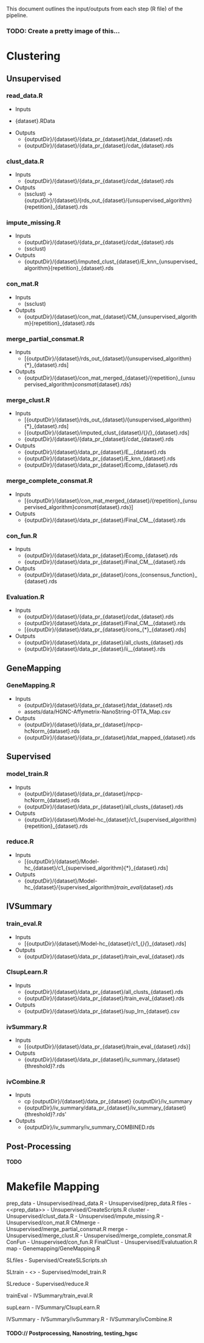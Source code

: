 This document outlines the input/outputs from each step (R file) of the pipeline.

### TODO: Create a pretty image of this...


# Clustering
## Unsupervised

### read_data.R
- Inputs
* {dataset}.RData
- Outputs
	* {outputDir}/{dataset}/{data_pr_{dataset}/tdat_{dataset}.rds
	* {outputDir}/{dataset}/{data_pr_{dataset}/cdat_{dataset}.rds

### clust_data.R
- Inputs
	* {outputDir}/{dataset}/{data_pr_{dataset}/cdat_{dataset}.rds
- Outputs
	* (ssclust) -> {outputDir}/{dataset}/{rds_out_{dataset}/{unsupervised_algorithm}{repetition}_{dataset}.rds

### impute_missing.R
- Inputs
	* {outputDir}/{dataset}/{data_pr_{dataset}/cdat_{dataset}.rds
	* (ssclust)
- Outputs
	* {outputDir}/{dataset}/imputed_clust_{dataset}/E_knn_{unsupervised_algorithm}{repetition}_{dataset}.rds

### con_mat.R
- Inputs
	* (ssclust)
- Outputs
	* {outputDir}/{dataset}/con_mat_{dataset}/CM_{unsupervised_algorithm}{repetition}_{dataset}.rds

### merge_partial_consmat.R
- Inputs
	* [{outputDir}/{dataset}/rds_out_{dataset}/{unsupervised_algorithm}{*}_{dataset}.rds]
- Outputs
	* {outputDir}/{dataset}/con_mat_merged_{dataset}/{repetition}_{unsupervised_algorithm}_consmat_{dataset}.rds}

### merge_clust.R
- Inputs
	* [{outputDir}/{dataset}/rds_out_{dataset}/{unsupervised_algorithm}{*}_{dataset}.rds]
	* [{outputDir}/{dataset}/imputed_clust_{dataset}/{*}{*}_{dataset}.rds]
	* {outputDir}/{dataset}/{data_pr_{dataset}/cdat_{dataset}.rds
- Outputs
	* {outputDir}/{dataset}/data_pr_{dataset}/E__{dataset}.rds
	* {outputDir}/{dataset}/data_pr_{dataset}/E_knn_{dataset}.rds
	* {outputDir}/{dataset}/data_pr_{dataset}/Ecomp_{dataset}.rds

### merge_complete_consmat.R
- Inputs
	* [{outputDir}/{dataset}/con_mat_merged_{dataset}/{repetition}_{unsupervised_algorithm}_consmat_{dataset}.rds}]
- Outputs
	* {outputDir}/{dataset}/data_pr_{dataset}/Final_CM__{dataset}.rds

### con_fun.R
- Inputs
	* {outputDir}/{dataset}/data_pr_{dataset}/Ecomp_{dataset}.rds
	* {outputDir}/{dataset}/data_pr_{dataset}/Final_CM__{dataset}.rds
- Outputs
	* {outputDir}/{dataset}/data_pr_{dataset}/cons_{consensus_function}_{dataset}.rds

### Evaluation.R
- Inputs
	* {outputDir}/{dataset}/{data_pr_{dataset}/cdat_{dataset}.rds
	* {outputDir}/{dataset}/data_pr_{dataset}/Final_CM__{dataset}.rds
	* [{outputDir}/{dataset}/data_pr_{dataset}/cons_{*}_{dataset}.rds]
- Outputs
	* {outputDir}/{dataset}/data_pr_{dataset}/all_clusts_{dataset}.rds
	* {outputDir}/{dataset}/data_pr_{dataset}/ii__{dataset}.rds

## GeneMapping
### GeneMapping.R
- Inputs
	* {outputDir}/{dataset}/{data_pr_{dataset}/tdat_{dataset}.rds
	* assets/data/HGNC-Affymetrix-NanoString-OTTA_Map.csv
- Outputs
	* {outputDir}/{dataset}/{data_pr_{dataset}/npcp-hcNorm_{dataset}.rds
	* {outputDir}/{dataset}/{data_pr_{dataset}/tdat_mapped_{dataset}.rds

## Supervised
### model_train.R
- Inputs
	* {outputDir}/{dataset}/{data_pr_{dataset}/npcp-hcNorm_{dataset}.rds
	* {outputDir}/{dataset}/data_pr_{dataset}/all_clusts_{dataset}.rds
- Outputs
	* {outputDir}/{dataset}/Model-hc_{dataset}/c1_{supervised_algorithm}{repetition}_{dataset}.rds

### reduce.R
- Inputs
	* [{outputDir}/{dataset}/Model-hc_{dataset}/c1_{supervised_algorithm}{*}_{dataset}.rds]
- Outputs
	* {outputDir}/{dataset}/Model-hc_{dataset}/{supervised_algorithm}_train_eval_{dataset}.rds

## IVSummary
### train_eval.R
- Inputs
	* [{outputDir}/{dataset}/Model-hc_{dataset}/c1_{*}{*}_{dataset}.rds]
- Outputs
	* {outputDir}/{dataset}/data_pr_{dataset}/train_eval_{dataset}.rds

### CIsupLearn.R
- Inputs
	* {outputDir}/{dataset}/data_pr_{dataset}/all_clusts_{dataset}.rds
	* {outputDir}/{dataset}/data_pr_{dataset}/train_eval_{dataset}.rds
- Outputs
	* {outputDir}/{dataset}/data_pr_{dataset}/sup_lrn_{dataset}.csv

### ivSummary.R
- Inputs
	* [{outputDir}/{dataset}/data_pr_{dataset}/train_eval_{dataset}.rds}]
- Outputs
	* {outputDir}/{dataset}/data_pr_{dataset}/iv_summary_{dataset}{threshold}?.rds

### ivCombine.R
- Inputs
	* cp {outputDir}/{dataset}/data_pr_{dataset} {outputDir}/iv_summary
	* {outputDir}/iv_summary/data_pr_{dataset}/iv_summary_{dataset}{threshold}?.rds'
- Outputs
	* {outputDir}/iv_summary/iv_summary_COMBINED.rds

## Post-Processing
#### TODO



# Makefile Mapping
prep_data
	- Unsupervised/read_data.R
	- Unsupervised/prep_data.R
files
	- <<prep_data>>
	- Unsupervised/CreateScripts.R
cluster
	- Unsupervised/clust_data.R
	- Unsupervised/impute_missing.R
	- Unsupervised/con_mat.R
CMmerge
	- Unsupervised/merge_partial_consmat.R
merge
	- Unsupervised/merge_clust.R
	- Unsupervised/merge_complete_consmat.R
ConFun
	- Unsupervised/con_fun.R
FinalClust
	- Unsupervised/Evalutuation.R
map
	- Genemapping/GeneMapping.R

SLfiles
	- Supervised/CreateSLScripts.sh

SLtrain
	- <<SLfiles>>
	- Supervised/model_train.R

SLreduce
	- Supervised/reduce.R

trainEval
	- IVSummary/train_eval.R

supLearn
	- IVSummary/CIsupLearn.R

IVSummary
	- IVSummary/ivSummary.R
	- IVSummary/ivCombine.R

#### TODO:// Postprocessing, Nanostring, testing_hgsc
